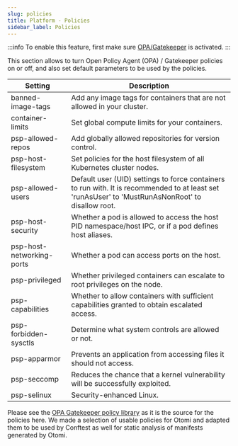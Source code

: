 ```yaml
---
slug: policies
title: Platform - Policies
sidebar_label: Policies
---
```


:::info
To enable this feature, first make sure [OPA/Gatekeeper](../../apps/gatekeeper.md) is activated.
:::
<!-- ![Policies](../../img/platform-policies.png) -->

This section allows to turn Open Policy Agent (OPA) / Gatekeeper policies on or off, and also set default parameters to be used by the policies.

| Setting | Description |
| --- | --- |
| banned-image-tags | Add any image tags for containers that are not allowed in your cluster. |
| container-limits | Set global compute limits for your containers. |
| psp-allowed-repos | Add globally allowed repositories for version control. |
| psp-host-filesystem | Set policies for the host filesystem of all Kubernetes cluster nodes. |
| psp-allowed-users | Default user (UID) settings to force containers to run with. It is recommended to at least set 'runAsUser' to 'MustRunAsNonRoot' to disallow root. |
| psp-host-security | Whether a pod is allowed to access the host PID namespace/host IPC, or if a pod defines host aliases. |
| psp-host-networking-ports | Whether a pod can access ports on the host. |
| psp-privileged | Whether privileged containers can escalate to root privileges on the node. |
| psp-capabilities | Whether to allow containers with sufficient capabilities granted to obtain escalated access. |
| psp-forbidden-sysctls | Determine what system controls are allowed or not. |
| psp-apparmor | Prevents an application from accessing files it should not access. |
| psp-seccomp | Reduces the chance that a kernel vulnerability will be successfully exploited. |
| psp-selinux | Security-enhanced Linux. |

Please see the [OPA Gatekeeper policy library](https://github.com/open-policy-agent/gatekeeper-library) as it is the source for the policies here. We made a selection of usable policies for Otomi and adapted them to be used by Conftest as well for static analysis of manifests generated by Otomi.
